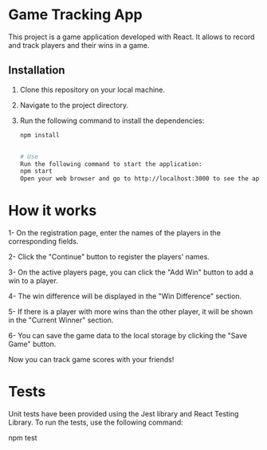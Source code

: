 # Game Tracking App

This project is a game application developed with React. It allows to record and track players and their wins in a game.

## Installation

1. Clone this repository on your local machine.
2. Navigate to the project directory.
3. Run the following command to install the dependencies:

   ```bash
   npm install


   # Use
   Run the following command to start the application:
   npm start
   Open your web browser and go to http://localhost:3000 to see the application at work.
   ```

# How it works

1- On the registration page, enter the names of the players in the corresponding fields.

2- Click the "Continue" button to register the players' names.

3- On the active players page, you can click the "Add Win" button to add a win to a player.

4- The win difference will be displayed in the "Win Difference" section.

5- If there is a player with more wins than the other player, it will be shown in the "Current Winner" section.

6- You can save the game data to the local storage by clicking the "Save Game" button.

Now you can track game scores with your friends!

# Tests

Unit tests have been provided using the Jest library and React Testing Library.
To run the tests, use the following command:

npm test
